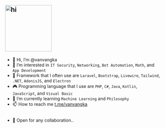 <h2 dir="auto"><img src="https://media.giphy.com/media/0TtX2qqpxp3pIafzio/giphy.gif" width="150" alt="hi"></h2>

- 👋 Hi, I’m @vanvangka
- 👀 I’m interested in <code>IT Security</code>, <code>Networking</code>, <code>Bot Automation</code>, <code>Math</code>, and <code>App Development</code>
- 🧠 Framework that I often use are <code>Laravel</code>, <code>Bootstrap</code>, <code>Livewire</code>, <code>Tailwind</code>, <code>.NET</code>, <code>AdonisJS</code>, and <code>Electron</code>
- 🎮 Programming language that I use are <code>PHP</code>, <code>C#</code>, <code>Java</code>, <code>Kotlin</code>, <code>JavaScript</code>, and <code>Visual Basic</code>
- 🌱 I’m currently learning <code>Machine Learning</code> and <code>Philosophy</code>
- 📫 How to reach me [t.me/vanvangka](https://t.me/vanvangka)

##

- 📜 Open for any collaboration..
